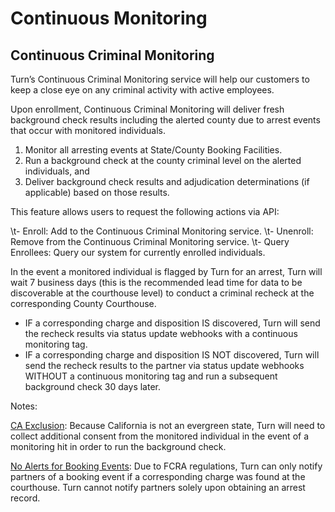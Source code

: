 # Continuous Monitoring

## Continuous Criminal Monitoring
Turn’s Continuous Criminal Monitoring service will help our customers to keep a close eye on any criminal activity with active employees.

Upon enrollment, Continuous Criminal Monitoring will deliver fresh background check results including the alerted county due to arrest events that occur with monitored individuals.

1.  Monitor all arresting events at State/County Booking Facilities.
2.  Run a background check at the county criminal level on the alerted individuals, and
3.  Deliver background check results and adjudication determinations (if applicable) based on those results.

This feature allows users to request the following actions via API:

\t\- Enroll: Add to the Continuous Criminal Monitoring service.
\t\- Unenroll: Remove from the Continuous Criminal Monitoring service.
\t\- Query Enrollees: Query our system for currently enrolled individuals. 

In the event a monitored individual is flagged by Turn for an arrest, Turn will wait 7 business days (this is the recommended lead time for data to be discoverable at the courthouse level) to conduct a criminal recheck at the corresponding County Courthouse.

- IF a corresponding charge and disposition IS discovered, Turn will send the recheck results via status update webhooks with a continuous monitoring tag.
- IF a corresponding charge and disposition IS NOT discovered, Turn will send the recheck results to the partner via status update webhooks WITHOUT a continuous monitoring tag and run a subsequent background check 30 days later.

Notes:

<u>CA Exclusion</u>: Because California is not an evergreen state, Turn will need to collect additional consent from the monitored individual in the event of a monitoring hit in order to run the background check.

<u>No Alerts for Booking Events</u>: Due to FCRA regulations, Turn can only notify partners of a booking event if a corresponding charge was found at the courthouse. Turn cannot notify partners solely upon obtaining an arrest record.
